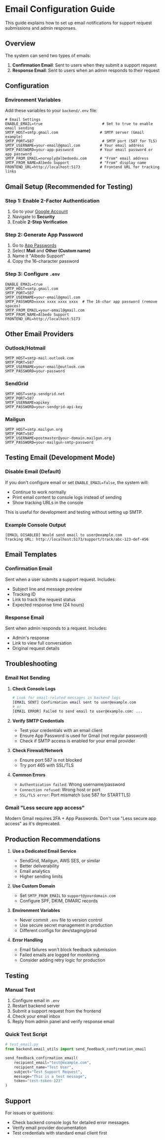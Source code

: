 # Email Configuration Guide

This guide explains how to set up email notifications for support request submissions and admin responses.

## Overview

The system can send two types of emails:

1. **Confirmation Email**: Sent to users when they submit a support request
2. **Response Email**: Sent to users when an admin responds to their request

## Configuration

### Environment Variables

Add these variables to your `backend/.env` file:

```env
# Email Settings
ENABLE_EMAIL=true                           # Set to true to enable email sending
SMTP_HOST=smtp.gmail.com                   # SMTP server (Gmail example)
SMTP_PORT=587                               # SMTP port (587 for TLS)
SMTP_USERNAME=your-email@gmail.com         # Your email address
SMTP_PASSWORD=your-app-password            # Your email password or app password
SMTP_FROM_EMAIL=noreply@albedoedu.com      # "From" email address
SMTP_FROM_NAME=Albedo Support              # "From" display name
FRONTEND_URL=http://localhost:5173         # Frontend URL for tracking links
```

## Gmail Setup (Recommended for Testing)

### Step 1: Enable 2-Factor Authentication

1. Go to your [Google Account](https://myaccount.google.com/)
2. Navigate to **Security**
3. Enable **2-Step Verification**

### Step 2: Generate App Password

1. Go to [App Passwords](https://myaccount.google.com/apppasswords)
2. Select **Mail** and **Other (Custom name)**
3. Name it "Albedo Support"
4. Copy the 16-character password

### Step 3: Configure `.env`

```env
ENABLE_EMAIL=true
SMTP_HOST=smtp.gmail.com
SMTP_PORT=587
SMTP_USERNAME=your-email@gmail.com
SMTP_PASSWORD=xxxx xxxx xxxx xxxx  # The 16-char app password (remove spaces)
SMTP_FROM_EMAIL=your-email@gmail.com
SMTP_FROM_NAME=Albedo Support
FRONTEND_URL=http://localhost:5173
```

## Other Email Providers

### Outlook/Hotmail

```env
SMTP_HOST=smtp-mail.outlook.com
SMTP_PORT=587
SMTP_USERNAME=your-email@outlook.com
SMTP_PASSWORD=your-password
```

### SendGrid

```env
SMTP_HOST=smtp.sendgrid.net
SMTP_PORT=587
SMTP_USERNAME=apikey
SMTP_PASSWORD=your-sendgrid-api-key
```

### Mailgun

```env
SMTP_HOST=smtp.mailgun.org
SMTP_PORT=587
SMTP_USERNAME=postmaster@your-domain.mailgun.org
SMTP_PASSWORD=your-mailgun-smtp-password
```

## Testing Email (Development Mode)

### Disable Email (Default)

If you don't configure email or set `ENABLE_EMAIL=false`, the system will:

- Continue to work normally
- Print email content to console logs instead of sending
- Show tracking URLs in the console

This is useful for development and testing without setting up SMTP.

### Example Console Output

```
[EMAIL DISABLED] Would send email to user@example.com
Tracking URL: http://localhost:5173/support/track/abc-123-def-456
```

## Email Templates

### Confirmation Email

Sent when a user submits a support request. Includes:

- Subject line and message preview
- Tracking ID
- Link to track the request status
- Expected response time (24 hours)

### Response Email

Sent when admin responds to a request. Includes:

- Admin's response
- Link to view full conversation
- Original request details

## Troubleshooting

### Email Not Sending

1. **Check Console Logs**

   ```bash
   # Look for email-related messages in backend logs
   [EMAIL SENT] Confirmation email sent to user@example.com
   # or
   [EMAIL ERROR] Failed to send email to user@example.com: ...
   ```

2. **Verify SMTP Credentials**

   - Test your credentials with an email client
   - Ensure App Password is used for Gmail (not regular password)
   - Check if SMTP access is enabled for your email provider

3. **Check Firewall/Network**

   - Ensure port 587 is not blocked
   - Try port 465 with SSL/TLS

4. **Common Errors**
   - `Authentication failed`: Wrong username/password
   - `Connection refused`: Wrong host or port
   - `SSL/TLS error`: Port mismatch (use 587 for STARTTLS)

### Gmail "Less secure app access"

Modern Gmail requires 2FA + App Passwords. Don't use "Less secure app access" as it's deprecated.

## Production Recommendations

1. **Use a Dedicated Email Service**

   - SendGrid, Mailgun, AWS SES, or similar
   - Better deliverability
   - Email analytics
   - Higher sending limits

2. **Use Custom Domain**

   - Set `SMTP_FROM_EMAIL` to `support@yourdomain.com`
   - Configure SPF, DKIM, DMARC records

3. **Environment Variables**

   - Never commit `.env` file to version control
   - Use secure secret management in production
   - Different configs for dev/staging/prod

4. **Error Handling**
   - Email failures won't block feedback submission
   - Failed emails are logged for monitoring
   - Consider adding retry logic for production

## Testing

### Manual Test

1. Configure email in `.env`
2. Restart backend server
3. Submit a support request from the frontend
4. Check your email inbox
5. Reply from admin panel and verify response email

### Quick Test Script

```python
# test_email.py
from backend.email_utils import send_feedback_confirmation_email

send_feedback_confirmation_email(
    recipient_email="test@example.com",
    recipient_name="Test User",
    subject="Test Support Request",
    message="This is a test message",
    token="test-token-123"
)
```

## Support

For issues or questions:

- Check backend console logs for detailed error messages
- Verify email provider documentation
- Test credentials with standard email client first
